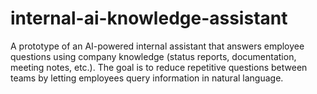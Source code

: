 # internal-ai-knowledge-assistant
A prototype of an AI-powered internal assistant that answers employee questions using company knowledge (status reports, documentation, meeting notes, etc.). The goal is to reduce repetitive questions between teams by letting employees query information in natural language.
